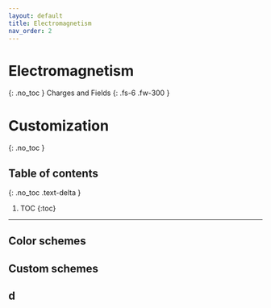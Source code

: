 ```yaml
---
layout: default
title: Electromagnetism
nav_order: 2
---
```


# Electromagnetism
{: .no_toc }
Charges and Fields
{: .fs-6 .fw-300 }

# Customization
{: .no_toc }

## Table of contents
{: .no_toc .text-delta }

1. TOC
{:toc}

---

## Color schemes


## Custom schemes

## d